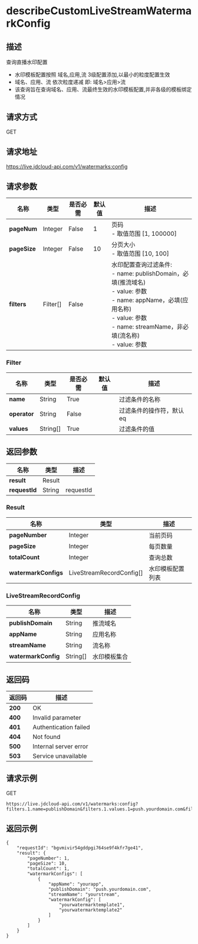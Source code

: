 # describeCustomLiveStreamWatermarkConfig


## 描述
查询直播水印配置
- 水印模板配置按照 域名,应用,流 3级配置添加,以最小的粒度配置生效
- 域名、应用、流 依次粒度递减 即: 域名>应用>流
- 该查询旨在查询域名、应用、流最终生效的水印模板配置,并非各级的模板绑定情况


## 请求方式
GET

## 请求地址
https://live.jdcloud-api.com/v1/watermarks:config


## 请求参数
|名称|类型|是否必需|默认值|描述|
|---|---|---|---|---|
|**pageNum**|Integer|False|1|页码<br>- 取值范围 [1, 100000]<br>|
|**pageSize**|Integer|False|10|分页大小<br>- 取值范围 [10, 100]<br>|
|**filters**|Filter[]|False| |水印配置查询过滤条件:<br>  - name:   publishDomain，必填(推流域名)<br>  - value:  参数<br>  - name:   appName，必填(应用名称)<br>  - value:  参数<br>  - name:   streamName，非必填(流名称)<br>  - value:  参数<br>|

### Filter
|名称|类型|是否必需|默认值|描述|
|---|---|---|---|---|
|**name**|String|True| |过滤条件的名称|
|**operator**|String|False| |过滤条件的操作符，默认eq|
|**values**|String[]|True| |过滤条件的值|

## 返回参数
|名称|类型|描述|
|---|---|---|
|**result**|Result| |
|**requestId**|String|requestId|

### Result
|名称|类型|描述|
|---|---|---|
|**pageNumber**|Integer|当前页码|
|**pageSize**|Integer|每页数量|
|**totalCount**|Integer|查询总数|
|**watermarkConfigs**|LiveStreamRecordConfig[]|水印模板配置列表|
### LiveStreamRecordConfig
|名称|类型|描述|
|---|---|---|
|**publishDomain**|String|推流域名|
|**appName**|String|应用名称|
|**streamName**|String|流名称|
|**watermarkConfig**|String[]|水印模板集合|

## 返回码
|返回码|描述|
|---|---|
|**200**|OK|
|**400**|Invalid parameter|
|**401**|Authentication failed|
|**404**|Not found|
|**500**|Internal server error|
|**503**|Service unavailable|

## 请求示例
GET
```
https://live.jdcloud-api.com/v1/watermarks:config?filters.1.name=publishDomain&filters.1.values.1=push.yourdomain.com&filters.2.name=appName&filters.2.values.1=yourapp&filters.3.name=streamName&filters.3.values.1=yourstream

```

## 返回示例
```
{
    "requestId": "bgvmivir54gddpgi764se9f4kfr7ge41", 
    "result": {
        "pageNumber": 1, 
        "pageSize": 10, 
        "totalCount": 1, 
        "watermarkConfigs": [
            {
                "appName": "yourapp", 
                "publishDomain": "push.yourdomain.com", 
                "streamName": "yourstream", 
                "watermarkConfig": [
                    "yourwatermarktemplate1", 
                    "yourwatermarktemplate2"
                ]
            }
        ]
    }
}
```
